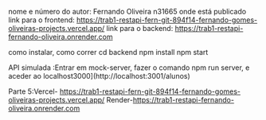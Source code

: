 nome e número do autor: Fernando Oliveira n31665
onde está publicado
link para o frontend: https://trab1-restapi-fern-git-894f14-fernando-gomes-oliveiras-projects.vercel.app/
link para o backend: https://trab1-restapi-fernando-oliveira.onrender.com

como instalar, como correr
cd backend
npm install
npm start









API simulada :Entrar em mock-server, fazer o comando npm run server, e aceder ao localhost3000](http://localhost:3001/alunos)

Parte 5:Vercel- https://trab1-restapi-fern-git-894f14-fernando-gomes-oliveiras-projects.vercel.app/
Render-https://trab1-restapi-fernando-oliveira.onrender.com
